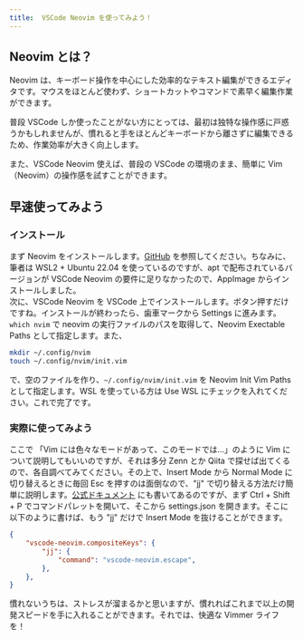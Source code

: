 ```yaml
---
title:  VSCode Neovim を使ってみよう！
---
```


## Neovim とは？
Neovim は、キーボード操作を中心にした効率的なテキスト編集ができるエディタです。マウスをほとんど使わず、ショートカットやコマンドで素早く編集作業ができます。

普段 VSCode しか使ったことがない方にとっては、最初は独特な操作感に戸惑うかもしれませんが、慣れると手をほとんどキーボードから離さずに編集できるため、作業効率が大きく向上します。

また、VSCode Neovim 使えば、普段の VSCode の環境のまま、簡単に Vim（Neovim）の操作感を試すことができます。

## 早速使ってみよう
### インストール
まず Neovim をインストールします。[GitHub](https://github.com/neovim/neovim/blob/master/INSTALL.md) を参照してください。ちなみに、筆者は WSL2 + Ubuntu 22.04 を使っているのですが、apt で配布されているバージョンが VSCode Neovim の要件に足りなかったので、AppImage からインストールしました。\
次に、VSCode Neovim を VSCode 上でインストールします。ボタン押すだけですね。インストールが終わったら、歯車マークから Settings に進みます。`which nvim` で neovim の実行ファイルのパスを取得して、Neovim Exectable Paths として指定します。また、
```sh
mkdir ~/.config/nvim
touch ~/.config/nvim/init.vim
```
で、空のファイルを作り、`~/.config/nvim/init.vim` を Neovim Init Vim Paths として指定します。WSL を使っている方は Use WSL にチェックを入れてください。これで完了です。

### 実際に使ってみよう
ここで 「Vim には色々なモードがあって、このモードでは...」のように Vim について説明してもいいのですが、それは多分 Zenn とか Qiita で探せば出てくるので、各自調べてみてください。その上で、Insert Mode から Normal Mode に切り替えるときに毎回 Esc を押すのは面倒なので、"jj" で切り替える方法だけ簡単に説明します。[公式ドキュメント](https://github.com/vscode-neovim/vscode-neovim?tab=readme-ov-file#installation) にも書いてあるのですが、まず Ctrl + Shift + P でコマンドパレットを開いて、そこから settings.json を開きます。そこに以下のように書けば、もう "jj" だけで Insert Mode を抜けることができます。
```json
{
    "vscode-neovim.compositeKeys": {
        "jj": {
            "command": "vscode-neovim.escape",
        },
    },
}
```
慣れないうちは、ストレスが溜まるかと思いますが、慣れればこれまで以上の開発スピードを手に入れることができます。それでは、快適な Vimmer ライフを！
